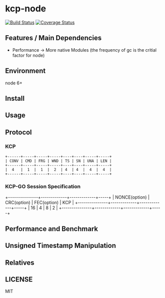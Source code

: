 # kcp-node

[![Build Status](https://travis-ci.org/oyyd/kcp-node.svg?branch=master)](https://travis-ci.org/oyyd/kcp-node)
[![Coverage Status](https://coveralls.io/repos/github/oyyd/kcp-node/badge.svg?branch=master)](https://coveralls.io/github/oyyd/kcp-node?branch=master)

## Features / Main Dependencies

- Performance -> More native Modules (the frequency of gc is the critial factor for node)

## Environment

node 6+

## Install

## Usage

## Protocol

### KCP

```
+------+-----+-----+-----+----+----+-----+-----+
| CONV | CMD | FRG | WND | TS | SN | UNA | LEN |
+------+-----+-----+-----+----+----+-----+-----+
|  4   |  1  |  1  |  2  | 4  | 4  |  4  |  4  |
+------+-----+-----+-----+----+----+-----+-----+
```

### KCP-GO Session Specification

+---------------+-------------+-------------+-----+
| NONCE(option) | CRC(option) | FEC(option) | KCP |
+---------------+-------------+-------------+-----+
|     16        |      4      |     8       |  2  |
+---------------+-------------+-------------+-----+

## Performance and Benchmark

## Unsigned Timestamp Manipulation

## Relatives

## LICENSE

MIT

